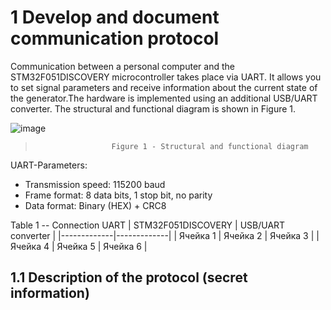 # 1 Develop and document communication protocol
Communication between a personal computer and the STM32F051DISCOVERY microcontroller takes place via UART. It allows you to set signal parameters and receive information about the current state of the generator.The hardware is implemented using an additional USB/UART converter. The structural and functional diagram is shown in Figure 1.

![image](https://github.com/user-attachments/assets/0d6041c3-9234-4133-a727-80c1f78fe9a0)
>                      Figure 1 - Structural and functional diagram

UART-Parameters: 
* Transmission speed: 115200 baud
* Frame format: 8 data bits, 1 stop bit, no parity
* Data format: Binary (HEX) + CRC8

Table 1 -- Сonnection UART
| STM32F051DISCOVERY | USB/UART converter |
|-------------|-------------|
| Ячейка 1   | Ячейка 2   | Ячейка 3   |
| Ячейка 4   | Ячейка 5   | Ячейка 6   |

## 1.1 Description of the protocol (secret information)
